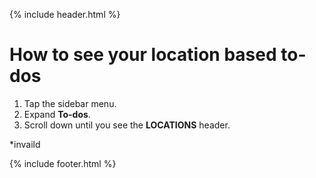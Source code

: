 ---
---

{% include header.html %}

# How to see your location based to-dos

1. Tap the sidebar menu.
1. Expand **To-dos**.
1. Scroll down until you see the **LOCATIONS** header.

*invaild

{% include footer.html %}
